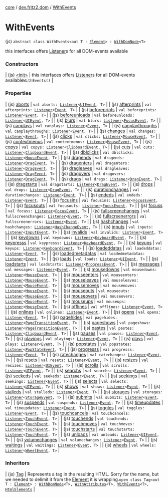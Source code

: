 [core](../../index.md) / [dev.fritz2.dom](../index.md) / [WithEvents](./index.md)

# WithEvents

(js) `abstract class WithEvents<out T : `[`Element`](https://kotlinlang.org/api/latest/jvm/stdlib/org.w3c.dom/-element/index.html)`> : `[`WithDomNode`](../-with-dom-node/index.md)`<T>`

this interfaces offers [Listener](../-listener/index.md)s for all DOM-events available

### Constructors

| (js) [&lt;init&gt;](-init-.md) | this interfaces offers [Listener](../-listener/index.md)s for all DOM-events available`WithEvents()` |

### Properties

| (js) [aborts](aborts.md) | `val aborts: `[`Listener`](../-listener/index.md)`<`[`UIEvent`](https://kotlinlang.org/api/latest/jvm/stdlib/org.w3c.dom.events/-u-i-event/index.html)`, T>` |
| (js) [afterprints](afterprints.md) | `val afterprints: `[`Listener`](../-listener/index.md)`<`[`Event`](https://kotlinlang.org/api/latest/jvm/stdlib/org.w3c.dom.events/-event/index.html)`, T>` |
| (js) [beforeprints](beforeprints.md) | `val beforeprints: `[`Listener`](../-listener/index.md)`<`[`Event`](https://kotlinlang.org/api/latest/jvm/stdlib/org.w3c.dom.events/-event/index.html)`, T>` |
| (js) [beforeunloads](beforeunloads.md) | `val beforeunloads: `[`Listener`](../-listener/index.md)`<`[`UIEvent`](https://kotlinlang.org/api/latest/jvm/stdlib/org.w3c.dom.events/-u-i-event/index.html)`, T>` |
| (js) [blurs](blurs.md) | `val blurs: `[`Listener`](../-listener/index.md)`<`[`FocusEvent`](https://kotlinlang.org/api/latest/jvm/stdlib/org.w3c.dom.events/-focus-event/index.html)`, T>` |
| (js) [canplays](canplays.md) | `val canplays: `[`Listener`](../-listener/index.md)`<`[`Event`](https://kotlinlang.org/api/latest/jvm/stdlib/org.w3c.dom.events/-event/index.html)`, T>` |
| (js) [canplaythroughs](canplaythroughs.md) | `val canplaythroughs: `[`Listener`](../-listener/index.md)`<`[`Event`](https://kotlinlang.org/api/latest/jvm/stdlib/org.w3c.dom.events/-event/index.html)`, T>` |
| (js) [changes](changes.md) | `val changes: `[`Listener`](../-listener/index.md)`<`[`Event`](https://kotlinlang.org/api/latest/jvm/stdlib/org.w3c.dom.events/-event/index.html)`, T>` |
| (js) [clicks](clicks.md) | `val clicks: `[`Listener`](../-listener/index.md)`<`[`MouseEvent`](https://kotlinlang.org/api/latest/jvm/stdlib/org.w3c.dom.events/-mouse-event/index.html)`, T>` |
| (js) [contextmenus](contextmenus.md) | `val contextmenus: `[`Listener`](../-listener/index.md)`<`[`MouseEvent`](https://kotlinlang.org/api/latest/jvm/stdlib/org.w3c.dom.events/-mouse-event/index.html)`, T>` |
| (js) [copys](copys.md) | `val copys: `[`Listener`](../-listener/index.md)`<`[`ClipboardEvent`](https://kotlinlang.org/api/latest/jvm/stdlib/org.w3c.dom.clipboard/-clipboard-event/index.html)`, T>` |
| (js) [cuts](cuts.md) | `val cuts: `[`Listener`](../-listener/index.md)`<`[`ClipboardEvent`](https://kotlinlang.org/api/latest/jvm/stdlib/org.w3c.dom.clipboard/-clipboard-event/index.html)`, T>` |
| (js) [dblclicks](dblclicks.md) | `val dblclicks: `[`Listener`](../-listener/index.md)`<`[`MouseEvent`](https://kotlinlang.org/api/latest/jvm/stdlib/org.w3c.dom.events/-mouse-event/index.html)`, T>` |
| (js) [dragends](dragends.md) | `val dragends: `[`Listener`](../-listener/index.md)`<`[`DragEvent`](https://kotlinlang.org/api/latest/jvm/stdlib/org.w3c.dom/-drag-event/index.html)`, T>` |
| (js) [dragenters](dragenters.md) | `val dragenters: `[`Listener`](../-listener/index.md)`<`[`DragEvent`](https://kotlinlang.org/api/latest/jvm/stdlib/org.w3c.dom/-drag-event/index.html)`, T>` |
| (js) [dragleaves](dragleaves.md) | `val dragleaves: `[`Listener`](../-listener/index.md)`<`[`DragEvent`](https://kotlinlang.org/api/latest/jvm/stdlib/org.w3c.dom/-drag-event/index.html)`, T>` |
| (js) [dragovers](dragovers.md) | `val dragovers: `[`Listener`](../-listener/index.md)`<`[`DragEvent`](https://kotlinlang.org/api/latest/jvm/stdlib/org.w3c.dom/-drag-event/index.html)`, T>` |
| (js) [drags](drags.md) | `val drags: `[`Listener`](../-listener/index.md)`<`[`DragEvent`](https://kotlinlang.org/api/latest/jvm/stdlib/org.w3c.dom/-drag-event/index.html)`, T>` |
| (js) [dragstarts](dragstarts.md) | `val dragstarts: `[`Listener`](../-listener/index.md)`<`[`DragEvent`](https://kotlinlang.org/api/latest/jvm/stdlib/org.w3c.dom/-drag-event/index.html)`, T>` |
| (js) [drops](drops.md) | `val drops: `[`Listener`](../-listener/index.md)`<`[`DragEvent`](https://kotlinlang.org/api/latest/jvm/stdlib/org.w3c.dom/-drag-event/index.html)`, T>` |
| (js) [durationchanges](durationchanges.md) | `val durationchanges: `[`Listener`](../-listener/index.md)`<`[`Event`](https://kotlinlang.org/api/latest/jvm/stdlib/org.w3c.dom.events/-event/index.html)`, T>` |
| (js) [endeds](endeds.md) | `val endeds: `[`Listener`](../-listener/index.md)`<`[`Event`](https://kotlinlang.org/api/latest/jvm/stdlib/org.w3c.dom.events/-event/index.html)`, T>` |
| (js) [focusins](focusins.md) | `val focusins: `[`Listener`](../-listener/index.md)`<`[`FocusEvent`](https://kotlinlang.org/api/latest/jvm/stdlib/org.w3c.dom.events/-focus-event/index.html)`, T>` |
| (js) [focusouts](focusouts.md) | `val focusouts: `[`Listener`](../-listener/index.md)`<`[`FocusEvent`](https://kotlinlang.org/api/latest/jvm/stdlib/org.w3c.dom.events/-focus-event/index.html)`, T>` |
| (js) [focuss](focuss.md) | `val focuss: `[`Listener`](../-listener/index.md)`<`[`FocusEvent`](https://kotlinlang.org/api/latest/jvm/stdlib/org.w3c.dom.events/-focus-event/index.html)`, T>` |
| (js) [fullscreenchanges](fullscreenchanges.md) | `val fullscreenchanges: `[`Listener`](../-listener/index.md)`<`[`Event`](https://kotlinlang.org/api/latest/jvm/stdlib/org.w3c.dom.events/-event/index.html)`, T>` |
| (js) [fullscreenerrors](fullscreenerrors.md) | `val fullscreenerrors: `[`Listener`](../-listener/index.md)`<`[`Event`](https://kotlinlang.org/api/latest/jvm/stdlib/org.w3c.dom.events/-event/index.html)`, T>` |
| (js) [hashchanges](hashchanges.md) | `val hashchanges: `[`Listener`](../-listener/index.md)`<`[`HashChangeEvent`](https://kotlinlang.org/api/latest/jvm/stdlib/org.w3c.dom/-hash-change-event/index.html)`, T>` |
| (js) [inputs](inputs.md) | `val inputs: `[`Listener`](../-listener/index.md)`<`[`InputEvent`](https://kotlinlang.org/api/latest/jvm/stdlib/org.w3c.dom.events/-input-event/index.html)`, T>` |
| (js) [invalids](invalids.md) | `val invalids: `[`Listener`](../-listener/index.md)`<`[`Event`](https://kotlinlang.org/api/latest/jvm/stdlib/org.w3c.dom.events/-event/index.html)`, T>` |
| (js) [keydowns](keydowns.md) | `val keydowns: `[`Listener`](../-listener/index.md)`<`[`KeyboardEvent`](https://kotlinlang.org/api/latest/jvm/stdlib/org.w3c.dom.events/-keyboard-event/index.html)`, T>` |
| (js) [keypresss](keypresss.md) | `val keypresss: `[`Listener`](../-listener/index.md)`<`[`KeyboardEvent`](https://kotlinlang.org/api/latest/jvm/stdlib/org.w3c.dom.events/-keyboard-event/index.html)`, T>` |
| (js) [keyups](keyups.md) | `val keyups: `[`Listener`](../-listener/index.md)`<`[`KeyboardEvent`](https://kotlinlang.org/api/latest/jvm/stdlib/org.w3c.dom.events/-keyboard-event/index.html)`, T>` |
| (js) [loadeddatas](loadeddatas.md) | `val loadeddatas: `[`Listener`](../-listener/index.md)`<`[`Event`](https://kotlinlang.org/api/latest/jvm/stdlib/org.w3c.dom.events/-event/index.html)`, T>` |
| (js) [loadedmetadatas](loadedmetadatas.md) | `val loadedmetadatas: `[`Listener`](../-listener/index.md)`<`[`Event`](https://kotlinlang.org/api/latest/jvm/stdlib/org.w3c.dom.events/-event/index.html)`, T>` |
| (js) [loads](loads.md) | `val loads: `[`Listener`](../-listener/index.md)`<`[`UIEvent`](https://kotlinlang.org/api/latest/jvm/stdlib/org.w3c.dom.events/-u-i-event/index.html)`, T>` |
| (js) [loadstarts](loadstarts.md) | `val loadstarts: `[`Listener`](../-listener/index.md)`<`[`ProgressEvent`](https://kotlinlang.org/api/latest/jvm/stdlib/org.w3c.xhr/-progress-event/index.html)`, T>` |
| (js) [messages](messages.md) | `val messages: `[`Listener`](../-listener/index.md)`<`[`Event`](https://kotlinlang.org/api/latest/jvm/stdlib/org.w3c.dom.events/-event/index.html)`, T>` |
| (js) [mousedowns](mousedowns.md) | `val mousedowns: `[`Listener`](../-listener/index.md)`<`[`MouseEvent`](https://kotlinlang.org/api/latest/jvm/stdlib/org.w3c.dom.events/-mouse-event/index.html)`, T>` |
| (js) [mouseenters](mouseenters.md) | `val mouseenters: `[`Listener`](../-listener/index.md)`<`[`MouseEvent`](https://kotlinlang.org/api/latest/jvm/stdlib/org.w3c.dom.events/-mouse-event/index.html)`, T>` |
| (js) [mouseleaves](mouseleaves.md) | `val mouseleaves: `[`Listener`](../-listener/index.md)`<`[`MouseEvent`](https://kotlinlang.org/api/latest/jvm/stdlib/org.w3c.dom.events/-mouse-event/index.html)`, T>` |
| (js) [mousemoves](mousemoves.md) | `val mousemoves: `[`Listener`](../-listener/index.md)`<`[`MouseEvent`](https://kotlinlang.org/api/latest/jvm/stdlib/org.w3c.dom.events/-mouse-event/index.html)`, T>` |
| (js) [mouseouts](mouseouts.md) | `val mouseouts: `[`Listener`](../-listener/index.md)`<`[`MouseEvent`](https://kotlinlang.org/api/latest/jvm/stdlib/org.w3c.dom.events/-mouse-event/index.html)`, T>` |
| (js) [mouseovers](mouseovers.md) | `val mouseovers: `[`Listener`](../-listener/index.md)`<`[`MouseEvent`](https://kotlinlang.org/api/latest/jvm/stdlib/org.w3c.dom.events/-mouse-event/index.html)`, T>` |
| (js) [mouseups](mouseups.md) | `val mouseups: `[`Listener`](../-listener/index.md)`<`[`MouseEvent`](https://kotlinlang.org/api/latest/jvm/stdlib/org.w3c.dom.events/-mouse-event/index.html)`, T>` |
| (js) [offlines](offlines.md) | `val offlines: `[`Listener`](../-listener/index.md)`<`[`Event`](https://kotlinlang.org/api/latest/jvm/stdlib/org.w3c.dom.events/-event/index.html)`, T>` |
| (js) [onlines](onlines.md) | `val onlines: `[`Listener`](../-listener/index.md)`<`[`Event`](https://kotlinlang.org/api/latest/jvm/stdlib/org.w3c.dom.events/-event/index.html)`, T>` |
| (js) [opens](opens.md) | `val opens: `[`Listener`](../-listener/index.md)`<`[`Event`](https://kotlinlang.org/api/latest/jvm/stdlib/org.w3c.dom.events/-event/index.html)`, T>` |
| (js) [pagehides](pagehides.md) | `val pagehides: `[`Listener`](../-listener/index.md)`<`[`PageTransitionEvent`](https://kotlinlang.org/api/latest/jvm/stdlib/org.w3c.dom/-page-transition-event/index.html)`, T>` |
| (js) [pageshows](pageshows.md) | `val pageshows: `[`Listener`](../-listener/index.md)`<`[`PageTransitionEvent`](https://kotlinlang.org/api/latest/jvm/stdlib/org.w3c.dom/-page-transition-event/index.html)`, T>` |
| (js) [pastes](pastes.md) | `val pastes: `[`Listener`](../-listener/index.md)`<`[`ClipboardEvent`](https://kotlinlang.org/api/latest/jvm/stdlib/org.w3c.dom.clipboard/-clipboard-event/index.html)`, T>` |
| (js) [pauses](pauses.md) | `val pauses: `[`Listener`](../-listener/index.md)`<`[`Event`](https://kotlinlang.org/api/latest/jvm/stdlib/org.w3c.dom.events/-event/index.html)`, T>` |
| (js) [playings](playings.md) | `val playings: `[`Listener`](../-listener/index.md)`<`[`Event`](https://kotlinlang.org/api/latest/jvm/stdlib/org.w3c.dom.events/-event/index.html)`, T>` |
| (js) [plays](plays.md) | `val plays: `[`Listener`](../-listener/index.md)`<`[`Event`](https://kotlinlang.org/api/latest/jvm/stdlib/org.w3c.dom.events/-event/index.html)`, T>` |
| (js) [popstates](popstates.md) | `val popstates: `[`Listener`](../-listener/index.md)`<`[`PopStateEvent`](https://kotlinlang.org/api/latest/jvm/stdlib/org.w3c.dom/-pop-state-event/index.html)`, T>` |
| (js) [progresss](progresss.md) | `val progresss: `[`Listener`](../-listener/index.md)`<`[`Event`](https://kotlinlang.org/api/latest/jvm/stdlib/org.w3c.dom.events/-event/index.html)`, T>` |
| (js) [ratechanges](ratechanges.md) | `val ratechanges: `[`Listener`](../-listener/index.md)`<`[`Event`](https://kotlinlang.org/api/latest/jvm/stdlib/org.w3c.dom.events/-event/index.html)`, T>` |
| (js) [resets](resets.md) | `val resets: `[`Listener`](../-listener/index.md)`<`[`Event`](https://kotlinlang.org/api/latest/jvm/stdlib/org.w3c.dom.events/-event/index.html)`, T>` |
| (js) [resizes](resizes.md) | `val resizes: `[`Listener`](../-listener/index.md)`<`[`UIEvent`](https://kotlinlang.org/api/latest/jvm/stdlib/org.w3c.dom.events/-u-i-event/index.html)`, T>` |
| (js) [scrolls](scrolls.md) | `val scrolls: `[`Listener`](../-listener/index.md)`<`[`UIEvent`](https://kotlinlang.org/api/latest/jvm/stdlib/org.w3c.dom.events/-u-i-event/index.html)`, T>` |
| (js) [searchs](searchs.md) | `val searchs: `[`Listener`](../-listener/index.md)`<`[`Event`](https://kotlinlang.org/api/latest/jvm/stdlib/org.w3c.dom.events/-event/index.html)`, T>` |
| (js) [seekeds](seekeds.md) | `val seekeds: `[`Listener`](../-listener/index.md)`<`[`Event`](https://kotlinlang.org/api/latest/jvm/stdlib/org.w3c.dom.events/-event/index.html)`, T>` |
| (js) [seekings](seekings.md) | `val seekings: `[`Listener`](../-listener/index.md)`<`[`Event`](https://kotlinlang.org/api/latest/jvm/stdlib/org.w3c.dom.events/-event/index.html)`, T>` |
| (js) [selects](selects.md) | `val selects: `[`Listener`](../-listener/index.md)`<`[`UIEvent`](https://kotlinlang.org/api/latest/jvm/stdlib/org.w3c.dom.events/-u-i-event/index.html)`, T>` |
| (js) [shows](shows.md) | `val shows: `[`Listener`](../-listener/index.md)`<`[`Event`](https://kotlinlang.org/api/latest/jvm/stdlib/org.w3c.dom.events/-event/index.html)`, T>` |
| (js) [stalleds](stalleds.md) | `val stalleds: `[`Listener`](../-listener/index.md)`<`[`Event`](https://kotlinlang.org/api/latest/jvm/stdlib/org.w3c.dom.events/-event/index.html)`, T>` |
| (js) [storages](storages.md) | `val storages: `[`Listener`](../-listener/index.md)`<`[`StorageEvent`](https://kotlinlang.org/api/latest/jvm/stdlib/org.w3c.dom/-storage-event/index.html)`, T>` |
| (js) [submits](submits.md) | `val submits: `[`Listener`](../-listener/index.md)`<`[`Event`](https://kotlinlang.org/api/latest/jvm/stdlib/org.w3c.dom.events/-event/index.html)`, T>` |
| (js) [suspends](suspends.md) | `val suspends: `[`Listener`](../-listener/index.md)`<`[`Event`](https://kotlinlang.org/api/latest/jvm/stdlib/org.w3c.dom.events/-event/index.html)`, T>` |
| (js) [timeupdates](timeupdates.md) | `val timeupdates: `[`Listener`](../-listener/index.md)`<`[`Event`](https://kotlinlang.org/api/latest/jvm/stdlib/org.w3c.dom.events/-event/index.html)`, T>` |
| (js) [toggles](toggles.md) | `val toggles: `[`Listener`](../-listener/index.md)`<`[`Event`](https://kotlinlang.org/api/latest/jvm/stdlib/org.w3c.dom.events/-event/index.html)`, T>` |
| (js) [touchcancels](touchcancels.md) | `val touchcancels: `[`Listener`](../-listener/index.md)`<`[`TouchEvent`](https://kotlinlang.org/api/latest/jvm/stdlib/org.w3c.dom/-touch-event/index.html)`, T>` |
| (js) [touchends](touchends.md) | `val touchends: `[`Listener`](../-listener/index.md)`<`[`TouchEvent`](https://kotlinlang.org/api/latest/jvm/stdlib/org.w3c.dom/-touch-event/index.html)`, T>` |
| (js) [touchmoves](touchmoves.md) | `val touchmoves: `[`Listener`](../-listener/index.md)`<`[`TouchEvent`](https://kotlinlang.org/api/latest/jvm/stdlib/org.w3c.dom/-touch-event/index.html)`, T>` |
| (js) [touchstarts](touchstarts.md) | `val touchstarts: `[`Listener`](../-listener/index.md)`<`[`TouchEvent`](https://kotlinlang.org/api/latest/jvm/stdlib/org.w3c.dom/-touch-event/index.html)`, T>` |
| (js) [unloads](unloads.md) | `val unloads: `[`Listener`](../-listener/index.md)`<`[`UIEvent`](https://kotlinlang.org/api/latest/jvm/stdlib/org.w3c.dom.events/-u-i-event/index.html)`, T>` |
| (js) [volumechanges](volumechanges.md) | `val volumechanges: `[`Listener`](../-listener/index.md)`<`[`Event`](https://kotlinlang.org/api/latest/jvm/stdlib/org.w3c.dom.events/-event/index.html)`, T>` |
| (js) [waitings](waitings.md) | `val waitings: `[`Listener`](../-listener/index.md)`<`[`Event`](https://kotlinlang.org/api/latest/jvm/stdlib/org.w3c.dom.events/-event/index.html)`, T>` |
| (js) [wheels](wheels.md) | `val wheels: `[`Listener`](../-listener/index.md)`<`[`WheelEvent`](https://kotlinlang.org/api/latest/jvm/stdlib/org.w3c.dom.events/-wheel-event/index.html)`, T>` |

### Inheritors

| (js) [Tag](../-tag/index.md) | Represents a tag in the resulting HTML. Sorry for the name, but we needed to delimit it from the [Element](https://kotlinlang.org/api/latest/jvm/stdlib/org.w3c.dom/-element/index.html) it is wrapping.`open class Tag<out T : `[`Element`](https://kotlinlang.org/api/latest/jvm/stdlib/org.w3c.dom/-element/index.html)`> : `[`WithDomNode`](../-with-dom-node/index.md)`<T>, `[`WithAttributes`](../-with-attributes/index.md)`<T>, `[`WithEvents`](./index.md)`<T>, `[`HtmlElements`](../../dev.fritz2.dom.html/-html-elements/index.md) |

